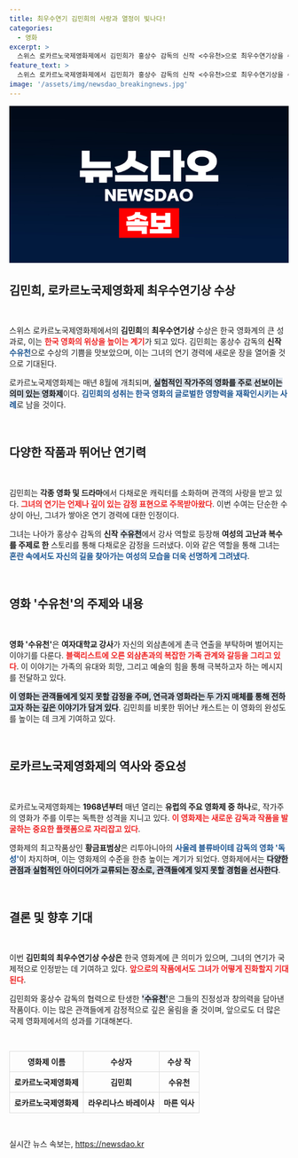 ```yaml
---
title: 최우수연기 김민희의 사랑과 열정이 빛나다!
categories:
  - 영화
excerpt: >
  스위스 로카르노국제영화제에서 김민희가 홍상수 감독의 신작 <수유천>으로 최우수연기상을 수상! 감정이 담긴 수상 소감과 영화의 매력이 궁금하다면 클릭하세요!
feature_text: >
  스위스 로카르노국제영화제에서 김민희가 홍상수 감독의 신작 <수유천>으로 최우수연기상을 수상! 감정이 담긴 수상 소감과 영화의 매력이 궁금하다면 클릭하세요!
image: '/assets/img/newsdao_breakingnews.jpg'
---
```


<p><img src="/assets/img/newsdao_breakingnews.jpg" alt="koreaapp 속보" /></p>

<h2 data-ke-size="size26">김민희, 로카르노국제영화제 최우수연기상 수상</h2>

<p data-ke-size="size16">&nbsp;</p>

<p>스위스 로카르노국제영화제에서의 <b>김민희</b>의 <b>최우수연기상</b> 수상은 한국 영화계의 큰 성과로, 이는 <b><span style="color: #ee2323;">한국 영화의 위상을 높이는 계기</span></b>가 되고 있다. 김민희는 홍상수 감독의 <b>신작</b> <b><span style="color: #1a5490;">수유천</span></b>으로 수상의 기쁨을 맛보았으며, 이는 그녀의 연기 경력에 새로운 장을 열어줄 것으로 기대된다. </p>

<p>로카르노국제영화제는 매년 8월에 개최되며, <b><span style="background-color: #21538527;">실험적인 작가주의 영화를 주로 선보이는 의미 있는 영화제</span></b>이다. <b><span style="color: #1a5490;">김민희의 성취는 한국 영화의 글로벌한 영향력을 재확인시키는 사례</span></b>로 남을 것이다. </p>

<p data-ke-size="size16">&nbsp;</p>

<h2 data-ke-size="size26">다양한 작품과 뛰어난 연기력</h2>

<p data-ke-size="size16">&nbsp;</p>

<p>김민희는 <b>각종 영화 및 드라마</b>에서 다채로운 캐릭터를 소화하며 관객의 사랑을 받고 있다. <b><span style="color: #ee2323;">그녀의 연기는 언제나 깊이 있는 감정 표현으로 주목받아왔다</span></b>. 이번 수여는 단순한 수상이 아닌, 그녀가 쌓아온 연기 경력에 대한 인정이다.</p>

<p>그녀는 나아가 홍상수 감독의 <b>신작</b> <b><span style="background-color: #21538527;">수유천</span></b>에서 강사 역할로 등장해 <b>여성의 고난과 복수를 주제로 한</b> 스토리를 통해 다채로운 감정을 드러냈다. 이와 같은 역할을 통해 그녀는 <b><span style="color: #1a5490;">혼란 속에서도 자신의 길을 찾아가는 여성의 모습을 더욱 선명하게 그려냈다</span></b>.</p>

<p data-ke-size="size16">&nbsp;</p>

<h2 data-ke-size="size26">영화 '수유천'의 주제와 내용</h2>

<p data-ke-size="size16">&nbsp;</p>

<p><b>영화 '수유천'</b>은 <b>여자대학교 강사</b>가 자신의 외삼촌에게 촌극 연출을 부탁하며 벌어지는 이야기를 다룬다. <b><span style="color: #ee2323;">블랙리스트에 오른 외삼촌과의 복잡한 가족 관계와 갈등을 그리고 있다</span></b>. 이 이야기는 가족의 유대와 희망, 그리고 예술의 힘을 통해 극복하고자 하는 메시지를 전달하고 있다.</p>

<p><b><span style="background-color: #21538527;">이 영화는 관객들에게 잊지 못할 감정을 주며, 연극과 영화라는 두 가지 매체를 통해 전하고자 하는 깊은 이야기가 담겨 있다</span></b>. 김민희를 비롯한 뛰어난 캐스트는 이 영화의 완성도를 높이는 데 크게 기여하고 있다. </p>

<p data-ke-size="size16">&nbsp;</p>

<h2 data-ke-size="size26">로카르노국제영화제의 역사와 중요성</h2>

<p data-ke-size="size16">&nbsp;</p>

<p>로카르노국제영화제는 <b>1968년부터</b> 매년 열리는 <b>유럽의 주요 영화제 중 하나</b>로, 작가주의 영화가 주를 이루는 독특한 성격을 지니고 있다. <b><span style="color: #ee2323;">이 영화제는 새로운 감독과 작품을 발굴하는 중요한 플랫폼으로 자리잡고 있다</span></b>. </p>

<p>영화제의 최고작품상인 <b>황금표범상</b>은 리투아니아의 <b><span style="color: #1a5490;">사울레 블류바이테 감독의 영화 '독성'</span></b>이 차지하며, 이는 영화제의 수준을 한층 높이는 계기가 되었다. 영화제에서는 <b><span style="background-color: #21538527;">다양한 관점과 실험적인 아이디어가 교류되는 장소로, 관객들에게 잊지 못할 경험을 선사한다</span></b>.</p>

<p data-ke-size="size16">&nbsp;</p>

<h2 data-ke-size="size26">결론 및 향후 기대</h2>

<p data-ke-size="size16">&nbsp;</p>

<p>이번 <b>김민희의 최우수연기상 수상은</b> 한국 영화계에 큰 의미가 있으며, 그녀의 연기가 국제적으로 인정받는 데 기여하고 있다. <b><span style="color: #ee2323;">앞으로의 작품에서도 그녀가 어떻게 진화할지 기대된다</span></b>. </p>

<p>김민희와 홍상수 감독의 협력으로 탄생한 <b><span style="background-color: #21538527;">'수유천'</span></b>은 그들의 진정성과 창의력을 담아낸 작품이다. 이는 많은 관객들에게 감정적으로 깊은 울림을 줄 것이며, 앞으로도 더 많은 국제 영화제에서의 성과를 기대해본다. </p>

<p data-ke-size="size16">&nbsp;</p>

<table style="width: 100%; border-collapse: collapse;">
    <tbody>
        <tr>
            <td style="border: 1px solid #ddd; padding: 8px; text-align: center;"><b>영화제 이름</b></td>
            <td style="border: 1px solid #ddd; padding: 8px; text-align: center;"><b>수상자</b></td>
            <td style="border: 1px solid #ddd; padding: 8px; text-align: center;"><b>수상 작</b></td>
        </tr>
        <tr>
            <td style="border: 1px solid #ddd; padding: 8px; text-align: center;"><b>로카르노국제영화제</b></td>
            <td style="border: 1px solid #ddd; padding: 8px; text-align: center;"><b>김민희</b></td>
            <td style="border: 1px solid #ddd; padding: 8px; text-align: center;"><b>수유천</b></td>
        </tr>
        <tr>
            <td style="border: 1px solid #ddd; padding: 8px; text-align: center;"><b>로카르노국제영화제</b></td>
            <td style="border: 1px solid #ddd; padding: 8px; text-align: center;"><b>라우리나스 바레이샤</b></td>
            <td style="border: 1px solid #ddd; padding: 8px; text-align: center;"><b>마른 익사</b></td>
        </tr>
    </tbody>
</table>

<p data-ke-size="size16">&nbsp;</p>
실시간 뉴스 속보는, <a href="https://newsdao.kr" rel="dofollow">https://newsdao.kr</a>


